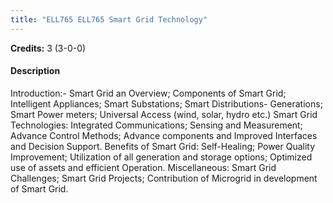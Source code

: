 ```yaml
---
title: "ELL765 ELL765 Smart Grid Technology"
---
```

**Credits:** 3 (3-0-0)

#### Description
Introduction:- Smart Grid an Overview; Components of Smart Grid; Intelligent Appliances; Smart Substations; Smart Distributions- Generations; Smart Power meters; Universal Access (wind, solar, hydro etc.) Smart Grid Technologies: Integrated Communications; Sensing and Measurement; Advance Control Methods; Advance components and Improved Interfaces and Decision Support. Benefits of Smart Grid: Self-Healing; Power Quality Improvement; Utilization of all generation and storage options; Optimized use of assets and efficient Operation. Miscellaneous: Smart Grid Challenges; Smart Grid Projects; Contribution of Microgrid in development of Smart Grid.